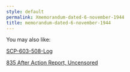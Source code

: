 ```yaml
---
style: default
permalink: Xmemorandum-dated-6-november-1944
title: memorandum-dated-6-november-1944
---
```

You may also like:

[SCP-603-508-Log](http://scp-wiki.net/scp-603-508-log)

[835 After Action Report, Uncensored](http://scp-wiki.net/835aarfull)
